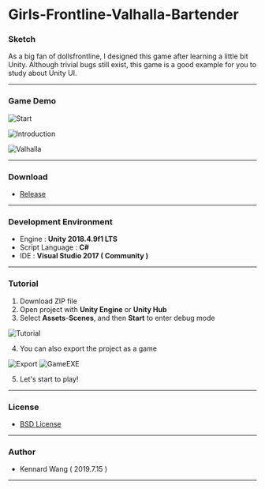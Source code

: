 # Girls-Frontline-Valhalla-Bartender
### Sketch
As a big fan of dollsfrontline, I designed this game after learning a little bit Unity. Although trivial bugs still exist, this game is a good example for you to study about Unity UI.

------
### Game Demo
![Start](https://kennardwang.github.io/ImageSource/Project/ValhallaStart.png)

![Introduction](https://kennardwang.github.io/ImageSource/Project/ValhallaIntroduction.png)

![Valhalla](https://kennardwang.github.io/ImageSource/Project/Valhalla.png)

------
### Download
+ [Release](https://github.com/KennardWang/DollsFrontline-ValhallaBartender/releases/tag/1.0)
------
### Development Environment
+ Engine : **Unity 2018.4.9f1 LTS**
+ Script Language : **C#**
+ IDE : **Visual Studio 2017 ( Community )**
------
### Tutorial
1. Download ZIP file
2. Open project with **Unity Engine** or **Unity Hub**
3. Select **Assets**-**Scenes**, and then **Start** to enter debug mode

![Tutorial](https://kennardwang.github.io/ImageSource/Project/ValhallaTutorial.png)

4. You can also export the project as a game  

![Export](https://kennardwang.github.io/ImageSource/Project/ValhallaTutorial2.png)
![GameEXE](https://kennardwang.github.io/ImageSource/Project/ValhallaTutorial3.png)

5. Let's start to play!

------
### License
+ [BSD License](https://github.com/KennardWang/DollsFrontline-ValhallaBartender/blob/master/LICENSE)
------
### Author
+ Kennard Wang ( 2019.7.15 )
------

